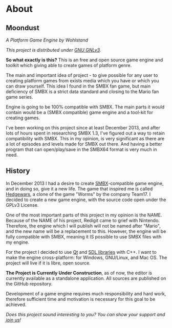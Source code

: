 # About

## Moondust
_A Platform Game Engine by Wohlstand_

_This project is distributed under [GNU GNLv3](../license.html)._


**So what exactly is this?** This is an free and open source game engine and
toolkit which giving able to create games of platform genre.

The main and important idea of project - to give possible for any user
to creating platform games from exists media which you have or which
you can draw yourself. This idea I found in the SMBX fan game,
but main deficiency of SMBX is a strict data standard and closing
to the Mario fan game series.

Engine is going to be 100% compatible with SMBX. The main parts
it would contain would be a (SMBX compatible) game engine and a
tool-kit for creating games.

I've been working on this project since at least December 2013, 
and after lots of hours spent in researching SMBX 1.3, I've 
figured out a way to retain compatibility with SMBX. This in 
my opinion, is very significant as there are a lot of episodes 
and levels made for SMBX out there. And having a better program 
that can open/play/save in the SMBX64 format is very much in need.




## History


In December 2013 I had a desire to create [SMBX](WhatIsSMBX.md)-compatible
game engine, and in doing so, give it a new life. The game that inspired me is
called [Hedgewars](http://hedgewars.org/), a clone of the game
"Worms" by the company Team17. I decided to create a new game engine,
with the source code open under the GPLv3 License.

One of the most important parts of this project in my opinion is the
NAME. Because of the NAME of his project, Redigit came to grief with
Nintendo. Therefore, the engine which I will publish will not be
named after "Mario", and the new name will be a replacement to this.
However, the engine will be fully compatible with SMBX, meaning it
IS possible to use SMBX files with my engine.

For the project I decided to use [Qt](http://qt.io) and
[SDL libraries](http://libsdl.org) with C++. I want to make the engine
cross-platform: for Windows, GNU/Linux, and Mac OS. The project will
live if it is libre, open source.


**The Project is Currently Under Construction**, as of now, the editor
is currently available as a standalone application. All sources are
published on the GitHub repository.



Development of a game engine requires much responsibility and hard
work, therefore sufficient time and motivation is necessary for this
goal to be achieved.



_Does this project sound interesting to you? You can show your
support and [join us](http://wohlsoft.ru/forum/)!_

